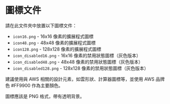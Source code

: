 # 圖標文件

請在此文件夾中放置以下圖標文件：

- `icon16.png` - 16x16 像素的擴展程式圖標
- `icon48.png` - 48x48 像素的擴展程式圖標
- `icon128.png` - 128x128 像素的擴展程式圖標
- `icon_disabled16.png` - 16x16 像素的禁用狀態圖標（灰色版本）
- `icon_disabled48.png` - 48x48 像素的禁用狀態圖標（灰色版本）
- `icon_disabled128.png` - 128x128 像素的禁用狀態圖標（灰色版本）

建議使用與 AWS 相關的設計元素，如雲形狀、計算器圖標等，並使用 AWS 品牌色 #FF9900 作為主要顏色。

圖標應該是 PNG 格式，帶有透明背景。
